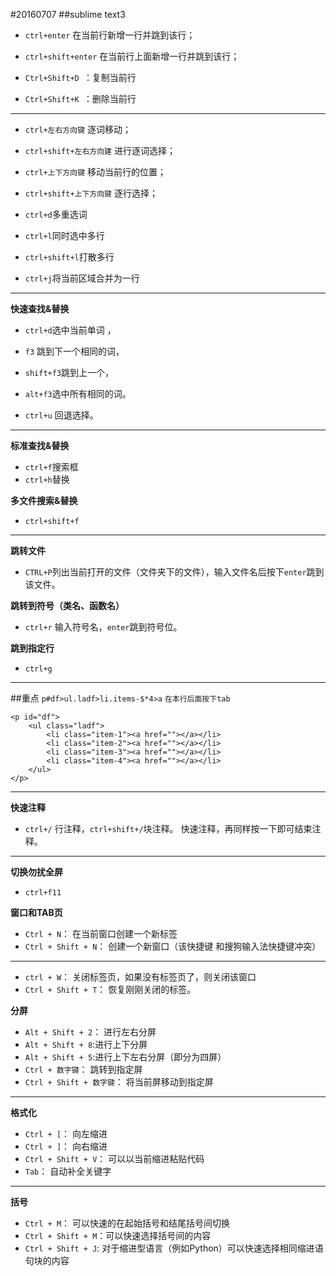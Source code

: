 #20160707
##sublime text3 

- `ctrl+enter`  在当前行新增一行并跳到该行；

- `ctrl+shift+enter` 在当前行上面新增一行并跳到该行；

- `Ctrl+Shift+D `：复制当前行
- `Ctrl+Shift+K `：删除当前行

---


- `ctrl+左右方向键` 逐词移动；

- `ctrl+shift+左右方向建` 进行逐词选择；

- `ctrl+上下方向键` 移动当前行的位置；

- `ctrl+shift+上下方向键` 逐行选择；

- `ctrl+d`多重选词

- `ctrl+l`同时选中多行

- `ctrl+shift+l`打散多行

- `ctrl+j`将当前区域合并为一行

---

**快速查找&替换**

- `ctrl+d`选中当前单词 ，

- `f3` 跳到下一个相同的词，

- `shift+f3`跳到上一个，

- `alt+f3`选中所有相同的词。

- `ctrl+u` 回退选择。

---

**标准查找&替换**

- `ctrl+f`搜索框
- `ctrl+h`替换



**多文件搜索&替换**

- `ctrl+shift+f`

---

**跳转文件**

- `CTRL+P`列出当前打开的文件（文件夹下的文件），输入文件名后按下`enter`跳到该文件。



**跳转到符号（类名、函数名）**

- `ctrl+r` 输入符号名，`enter`跳到符号位。


**跳到指定行**

- `ctrl+g`

---

##重点
`p#df>ul.ladf>li.items-$*4>a` `在本行后面按下tab`

	<p id="df">
		<ul class="ladf">
			<li class="item-1"><a href=""></a></li>
			<li class="item-2"><a href=""></a></li>
			<li class="item-3"><a href=""></a></li>
			<li class="item-4"><a href=""></a></li>
		</ul>
	</p>


---

**快速注释**

- `ctrl+/` 行注释，`ctrl+shift+/`块注释。 快速注释，再同样按一下即可结束注释。

---

**切换勿扰全屏**

- `ctrl+f11`

**窗口和TAB页**

- `Ctrl + N`： 在当前窗口创建一个新标签
- `Ctrl + Shift + N`： 创建一个新窗口（该快捷键 和搜狗输入法快捷键冲突）


----------

- `ctrl + W`： 关闭标签页，如果没有标签页了，则关闭该窗口
- `Ctrl + Shift + T`： 恢复刚刚关闭的标签。

**分屏**

- `Alt + Shift + 2`： 进行左右分屏 
- `Alt + Shift + 8`:进行上下分屏
- `Alt + Shift + 5`:进行上下左右分屏（即分为四屏） 
- `Ctrl + 数字键`： 跳转到指定屏
- `Ctrl + Shift + 数字键`： 将当前屏移动到指定屏

---

**格式化**

- `Ctrl + [`： 向左缩进
- `Ctrl + ]`： 向右缩进
- `Ctrl + Shift + V`： 可以以当前缩进粘贴代码
- `Tab`： 自动补全关键字

---

**括号**

- `Ctrl + M`： 可以快速的在起始括号和结尾括号间切换
- `Ctrl + Shift + M`：可以快速选择括号间的内容
- `Ctrl + Shift + J`: 对于缩进型语言（例如Python）可以快速选择相同缩进语句块的内容